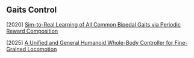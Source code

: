 ## Gaits Control

[2020] [Sim-to-Real Learning of All Common Bipedal Gaits via Periodic Reward Composition](https://arxiv.org/abs/2011.01387)

[2025] [A Unified and General Humanoid Whole-Body Controller for Fine-Grained Locomotion](https://arxiv.org/abs/2502.03206)